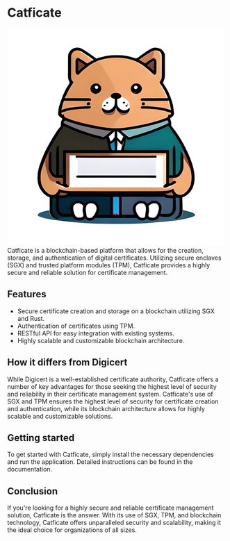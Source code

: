 # Catficate

![catficate-image](images/catficate.png)
Catficate is a blockchain-based platform that allows for the creation, storage, and authentication of digital certificates. Utilizing secure enclaves (SGX) and trusted platform modules (TPM), Catficate provides a highly secure and reliable solution for certificate management.

## Features

- Secure certificate creation and storage on a blockchain utilizing SGX and Rust.
- Authentication of certificates using TPM.
- RESTful API for easy integration with existing systems.
- Highly scalable and customizable blockchain architecture.

## How it differs from Digicert

While Digicert is a well-established certificate authority, Catficate offers a number of key advantages for those seeking the highest level of security and reliability in their certificate management system. Catficate's use of SGX and TPM ensures the highest level of security for certificate creation and authentication, while its blockchain architecture allows for highly scalable and customizable solutions.

## Getting started

To get started with Catficate, simply install the necessary dependencies and run the application. Detailed instructions can be found in the documentation.

## Conclusion

If you're looking for a highly secure and reliable certificate management solution, Catficate is the answer. With its use of SGX, TPM, and blockchain technology, Catficate offers unparalleled security and scalability, making it the ideal choice for organizations of all sizes.